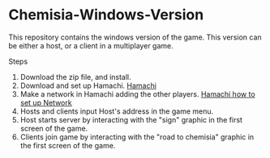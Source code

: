 # Chemisia-Windows-Version

This repository contains the windows version of the game. 
This version can be either a host, or a client in a multiplayer game. 


Steps

1. Download the zip file, and install.  
2. Download and set up Hamachi. [Hamachi](https://www.vpn.net/)
3. Make a network in Hamachi adding the other players. [Hamachi how to set up Network](https://documentation.logmein.com/webhelp/EN/CentralUserGuide/LogMeIn/t_hamachi_nw_add.html)
4. Hosts and clients input Host's address in the game menu. 
5. Host starts server by interacting with the "sign" graphic in the first screen of the game. 
6. Clients join game by interacting with the "road to chemisia" graphic in the first screen
of the game. 
